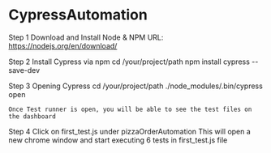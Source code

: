 # CypressAutomation

Step 1 Download and Install Node & NPM
	URL: https://nodejs.org/en/download/

Step 2 Install Cypress via npm
	cd /your/project/path
	npm install cypress --save-dev

Step 3 Opening Cypress
	cd /your/project/path
	./node_modules/.bin/cypress open

	Once Test runner is open, you will be able to see the test files on the dashboard

Step 4
	Click on first_test.js under pizzaOrderAutomation
	This will open a new chrome window and start executing 6 tests in first_test.js file